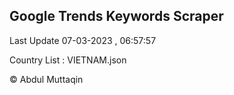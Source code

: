 

## Google Trends Keywords Scraper 
 
Last Update 07-03-2023 , 06:57:57

Country List :
VIETNAM.json



© Abdul Muttaqin 
